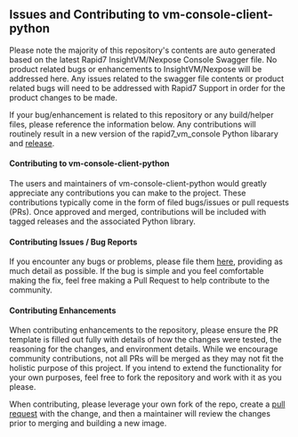 ## Issues and Contributing to vm-console-client-python

Please note the majority of this repository's contents are auto generated based on the latest Rapid7 InsightVM/Nexpose 
Console Swagger file.  No product related bugs or enhancements to InsightVM/Nexpose will be addressed here.  Any issues 
related to the swagger file contents or product related bugs will need to be addressed with Rapid7 Support in order
for the product changes to be made.  

If your bug/enhancement is related to this repository or any build/helper files, please reference the information below.
Any contributions will routinely result in a new version of the rapid7_vm_console Python libarary and 
[release](https://github.com/rapid7/vm-console-client-python/releases).

#### Contributing to vm-console-client-python

The users and maintainers of vm-console-client-python would greatly appreciate any contributions you can make to the project. 
These contributions typically come in the form of filed bugs/issues or pull requests (PRs). Once approved and merged, 
contributions will be included with tagged releases and the associated Python library.

#### Contributing Issues / Bug Reports

If you encounter any bugs or problems, please file them 
[here](https://github.com/rapid7/vm-console-client-python/issues/new), providing as much detail as possible. If the bug is 
simple and you feel comfortable making the fix, feel free making a Pull Request to help contribute to the community.

#### Contributing Enhancements

When contributing enhancements to the repository, please ensure the PR template is filled out fully with details of how 
the changes were tested, the reasoning for the changes, and environment details.  While we encourage community 
contributions, not all PRs will be merged as they may not fit the holistic purpose of this project.  If you intend to
 extend the functionality for your own purposes, feel free to fork the repository and work with it as you please.
 
When contributing, please leverage your own fork of the repo, create a 
[pull request](https://github.com/rapid7/vm-console-client-python/pulls) with the change, and then a 
maintainer will review the changes prior to merging and building a new image.